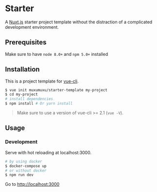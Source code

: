 # Starter

A [Nuxt.js](https://github.com/nuxt/nuxt.js) starter project template without the distraction of a complicated development environment.

## Prerequisites

Make sure to have `node 8.0+` and `npm 5.0+` installed

## Installation

This is a project template for [vue-cli](https://github.com/vuejs/vue-cli).

``` bash
$ vue init muxumuxu/starter-template my-project
$ cd my-project
# install dependencies
$ npm install # Or yarn install
```

> Make sure to use a version of vue-cli >= 2.1 (`vue -V`).

## Usage

### Development

Serve with hot reloading at localhost:3000.

``` bash
# by using docker
$ docker-compose up
# or without docker
$ npm run dev
```

Go to [http://localhost:3000](http://localhost:3000)
